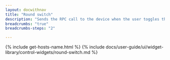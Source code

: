 ```yaml
---
layout: docwithnav
title: "Round switch"
description: "Sends the RPC call to the device when the user toggles the switch. Appearance settings will enable you to configure how to fetch the initial value of the switch."
breadcrumbs: "true"
breadcrumbs-steps: "2"

---
```

{% include get-hosts-name.html %}
{% include docs/user-guide/ui/widget-library/control-widgets/round-switch.md %}
